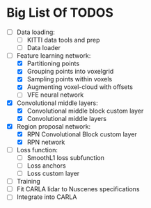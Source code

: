 # Big List Of TODOS


- [ ] Data loading:
    - [ ] KITTI data tools and prep
    - [ ] Data loader
- [ ] Feature learning network:
    - [x] Partitioning points
    - [x] Grouping points into voxelgrid
    - [x] Sampling points within voxels
    - [x] Augmenting voxel-cloud with offsets
    - [ ] VFE neural network
- [x] Convolutional middle layers:
    - [x] Convolutional middle block custom layer
    - [x] Convolutional middle layers
- [x] Region proposal network:
    - [x] RPN Convolutional Block custom layer
    - [x] RPN network
- [ ] Loss function:
    - [ ] SmoothL1 loss subfunction
    - [ ] Loss anchors
    - [ ] Loss custom layer
- [ ] Training
- [ ] Fit CARLA lidar to Nuscenes specifications
- [ ] Integrate into CARLA